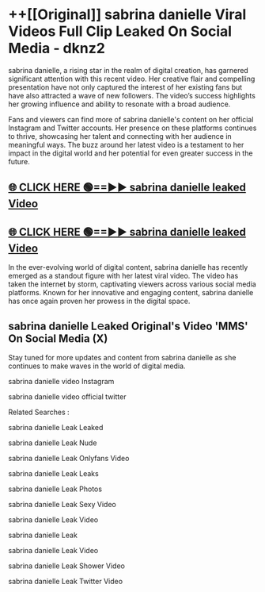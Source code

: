 # ++[[Original]] sabrina danielle Viral Videos Full Clip Leaked On Social Media - dknz2<br>

sabrina danielle, a rising star in the realm of digital creation, has garnered significant attention with this recent video. Her creative flair and compelling presentation have not only captured the interest of her existing fans but have also attracted a wave of new followers. The video’s success highlights her growing influence and ability to resonate with a broad audience.

Fans and viewers can find more of sabrina danielle's content on her official Instagram and Twitter accounts. Her presence on these platforms continues to thrive, showcasing her talent and connecting with her audience in meaningful ways. The buzz around her latest video is a testament to her impact in the digital world and her potential for even greater success in the future.


## [🌐 CLICK HERE 🟢==►► sabrina danielle leaked Video ](https://onlyclips.site?title=sabrina_danielle&ref=git)

## [🌐 CLICK HERE 🟢==►► sabrina danielle leaked Video ](https://onlyclips.site?title=sabrina_danielle&ref=git)


In the ever-evolving world of digital content, sabrina danielle has recently emerged as a standout figure with her latest viral video. The video has taken the internet by storm, captivating viewers across various social media platforms. Known for her innovative and engaging content, sabrina danielle has once again proven her prowess in the digital space.



## sabrina danielle L𝚎aked Original's Video 'MMS' On Social Media (X)


Stay tuned for more updates and content from sabrina danielle as she continues to make waves in the world of digital media.

sabrina danielle video Instagram

sabrina danielle video official twitter


Related Searches :

sabrina danielle Leak Leaked

sabrina danielle Leak Nude

sabrina danielle Leak Onlyfans Video

sabrina danielle Leak Leaks

sabrina danielle Leak Photos

sabrina danielle Leak Sexy Video

sabrina danielle Leak Video

sabrina danielle Leak

sabrina danielle Leak Video

sabrina danielle Leak Shower Video

sabrina danielle Leak Twitter Video

